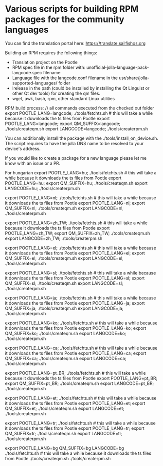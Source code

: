 # Various scripts for building RPM packages for the community languages

You can find the translation portal here:
https://translate.sailfishos.org

Building an RPM requires the following things:
- Translation project on the Pootle
- RPM spec file in the rpm folder with: unofficial-jolla-language-pack-langcode.spec filename
- Language file with the langcode.conf filename in the usr/share/jolla-supported-languages/ folder
- lrelease in the path (could be installed by installing the Qt Linguist or other Qt dev tools) for creating the qm files.
- wget, awk, bash, rpm, other standard Linux utilities

RPM build process:
// all commands executed from the checked out folder
export POOTLE_LANG=langcode; ./tools/fetchts.sh # this will take a while because it downloads the ts files from Pootle
export POOTLE_LANG=langcode; export QM_SUFFIX=langcode; ./tools/createqm.sh 
export LANGCODE=langcode; ./tools/createrpm.sh 

You can additionally install the package with the ./tools/install_on_device.sh. The script requires to have the jolla DNS name to be resolved to your device's address. 

If you would like to create a package for a new language please let me know with an issue or a PR.

For hungarian
export POOTLE_LANG=hu; ./tools/fetchts.sh # this will take a while because it downloads the ts files from Pootle
export POOTLE_LANG=hu; export QM_SUFFIX=hu; ./tools/createqm.sh 
export LANGCODE=hu; ./tools/createrpm.sh 

export POOTLE_LANG=nl; ./tools/fetchts.sh # this will take a while because it downloads the ts files from Pootle
export POOTLE_LANG=nl; export QM_SUFFIX=nl; ./tools/createqm.sh 
export LANGCODE=nl; ./tools/createrpm.sh 

export POOTLE_LANG=zh_TW; ./tools/fetchts.sh # this will take a while because it downloads the ts files from Pootle
export POOTLE_LANG=zh_TW; export QM_SUFFIX=zh_TW; ./tools/createqm.sh 
export LANGCODE=zh_TW; ./tools/createrpm.sh 

export POOTLE_LANG=el; ./tools/fetchts.sh # this will take a while because it downloads the ts files from Pootle
export POOTLE_LANG=el; export QM_SUFFIX=el; ./tools/createqm.sh 
export LANGCODE=el; ./tools/createrpm.sh 

export POOTLE_LANG=sl; ./tools/fetchts.sh # this will take a while because it downloads the ts files from Pootle
export POOTLE_LANG=sl; export QM_SUFFIX=sl; ./tools/createqm.sh 
export LANGCODE=sl; ./tools/createrpm.sh 

export POOTLE_LANG=ja; ./tools/fetchts.sh # this will take a while because it downloads the ts files from Pootle
export POOTLE_LANG=ja; export QM_SUFFIX=ja; ./tools/createqm.sh 
export LANGCODE=ja; ./tools/createrpm.sh 

export POOTLE_LANG=ko; ./tools/fetchts.sh # this will take a while because it downloads the ts files from Pootle
export POOTLE_LANG=ko; export QM_SUFFIX=ko; ./tools/createqm.sh 
export LANGCODE=ko; ./tools/createrpm.sh 

export POOTLE_LANG=ca; ./tools/fetchts.sh # this will take a while because it downloads the ts files from Pootle
export POOTLE_LANG=ca; export QM_SUFFIX=ca; ./tools/createqm.sh 
export LANGCODE=ca; ./tools/createrpm.sh 

export POOTLE_LANG=pt_BR; ./tools/fetchts.sh # this will take a while because it downloads the ts files from Pootle
export POOTLE_LANG=pt_BR; export QM_SUFFIX=pt_BR; ./tools/createqm.sh 
export LANGCODE=pt_BR; ./tools/createrpm.sh 

export POOTLE_LANG=et; ./tools/fetchts.sh # this will take a while because it downloads the ts files from Pootle
export POOTLE_LANG=et; export QM_SUFFIX=et; ./tools/createqm.sh 
export LANGCODE=et; ./tools/createrpm.sh 

export POOTLE_LANG=tr; ./tools/fetchts.sh # this will take a while because it downloads the ts files from Pootle
export POOTLE_LANG=tr; export QM_SUFFIX=tr; ./tools/createqm.sh 
export LANGCODE=tr; ./tools/createrpm.sh

export POOTLE_LANG=bg QM_SUFFIX=bg LANGCODE=bg
./tools/fetchts.sh # this will take a while because it downloads the ts files from Pootle
./tools/createqm.sh
./tools/createrpm.sh
